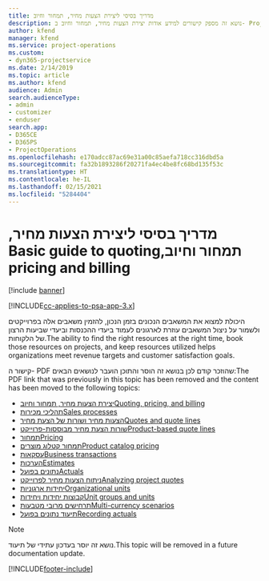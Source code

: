 ```yaml
---
title: ‏‫מדריך בסיסי ליצירת הצעות מחיר, תמחור וחיוב
description: נושא זה מספק קישורים למידע אודות יצירת הצעות מחיר, תמחור וחיוב ב- Project Service Automation.
author: kfend
manager: kfend
ms.service: project-operations
ms.custom:
- dyn365-projectservice
ms.date: 2/14/2019
ms.topic: article
ms.author: kfend
audience: Admin
search.audienceType:
- admin
- customizer
- enduser
search.app:
- D365CE
- D365PS
- ProjectOperations
ms.openlocfilehash: e170adcc87ac69e31a00c85aefa718cc316dbd5a
ms.sourcegitcommit: fa32b1893286f20271fa4ec4be8fc68bd135f53c
ms.translationtype: HT
ms.contentlocale: he-IL
ms.lasthandoff: 02/15/2021
ms.locfileid: "5284404"
---
```

# <a name="basic-guide-to-quoting-pricing-and-billing"></a><span data-ttu-id="f31be-103">‏‫מדריך בסיסי ליצירת הצעות מחיר, תמחור וחיוב</span><span class="sxs-lookup"><span data-stu-id="f31be-103">Basic guide to quoting, pricing and billing</span></span>

[!include [banner](../../includes/psa-now-project-operations.md)]

[!INCLUDE[cc-applies-to-psa-app-3.x](../../includes/cc-applies-to-psa-app-3x.md)]

<span data-ttu-id="f31be-104">היכולת למצוא את המשאבים הנכונים בזמן הנכון, להזמין משאבים אלה בפרוייקטים ולשמור על ניצול המשאבים עוזרת לארגונים לעמוד ביעדי ההכנסות וביעדי שביעות הרצון של הלקוחות.</span><span class="sxs-lookup"><span data-stu-id="f31be-104">The ability to find the right resources at the right time, book those resources on projects, and keep resources utilized helps organizations meet revenue targets and customer satisfaction goals.</span></span> 

<span data-ttu-id="f31be-105">קישור ה- PDF שהוזכר קודם לכן בנושא זה הוסר והתוכן הועבר לנושאים הבאים:</span><span class="sxs-lookup"><span data-stu-id="f31be-105">The PDF link that was previously in this topic has been removed and the content has been moved to the following topics:</span></span>

- [<span data-ttu-id="f31be-106">יצירת הצעות מחיר, תמחור וחיוב</span><span class="sxs-lookup"><span data-stu-id="f31be-106">Quoting, pricing, and billing</span></span>](../quote-bill-price.md)
- [<span data-ttu-id="f31be-107">תהליכי מכירות</span><span class="sxs-lookup"><span data-stu-id="f31be-107">Sales processes</span></span>](../basic-sales-process.md)
- [<span data-ttu-id="f31be-108">הצעות מחיר ושורות של הצעת מחיר</span><span class="sxs-lookup"><span data-stu-id="f31be-108">Quotes and quote lines</span></span>](../basic-quote-lines.md)
- [<span data-ttu-id="f31be-109">שורות הצעת מחיר מבוססות-פרוייקט</span><span class="sxs-lookup"><span data-stu-id="f31be-109">Product-based quote lines</span></span>](../product-based-quote-lines.md)
- [<span data-ttu-id="f31be-110">תמחור</span><span class="sxs-lookup"><span data-stu-id="f31be-110">Pricing</span></span>](../basic-pricing.md)
- [<span data-ttu-id="f31be-111">תמחור קטלוג מוצרים</span><span class="sxs-lookup"><span data-stu-id="f31be-111">Product catalog pricing</span></span>](../product-catalog-pricing.md)
- [<span data-ttu-id="f31be-112">עסקאות</span><span class="sxs-lookup"><span data-stu-id="f31be-112">Business transactions</span></span>](../basic-business-transactions.md)
- [<span data-ttu-id="f31be-113">הערכות</span><span class="sxs-lookup"><span data-stu-id="f31be-113">Estimates</span></span>](../estimates.md)
- [<span data-ttu-id="f31be-114">נתונים בפועל</span><span class="sxs-lookup"><span data-stu-id="f31be-114">Actuals</span></span>](../actuals.md)
- [<span data-ttu-id="f31be-115">ניתוח הצעות מחיר לפרוייקט</span><span class="sxs-lookup"><span data-stu-id="f31be-115">Analyzing project quotes</span></span>](../basic-analyzing-quotes.md)
- [<span data-ttu-id="f31be-116">יחידות ארגוניות</span><span class="sxs-lookup"><span data-stu-id="f31be-116">Organizational units</span></span>](../advanced-organizational.md)
- [<span data-ttu-id="f31be-117">קבוצות יחידות ויחידות</span><span class="sxs-lookup"><span data-stu-id="f31be-117">Unit groups and units</span></span>](../advanced-units.md)
- [<span data-ttu-id="f31be-118">תרחישים מרובי מטבעות</span><span class="sxs-lookup"><span data-stu-id="f31be-118">Multi-currency scenarios</span></span>](../advanced-currency.md)
- [<span data-ttu-id="f31be-119">תיעוד נתונים בפועל</span><span class="sxs-lookup"><span data-stu-id="f31be-119">Recording actuals</span></span>](../advanced-actuals.md)

> [!NOTE]
> <span data-ttu-id="f31be-120">נושא זה יוסר בעדכון עתידי של תיעוד.</span><span class="sxs-lookup"><span data-stu-id="f31be-120">This topic will be removed in a future documentation update.</span></span> 


[!INCLUDE[footer-include](../../includes/footer-banner.md)]